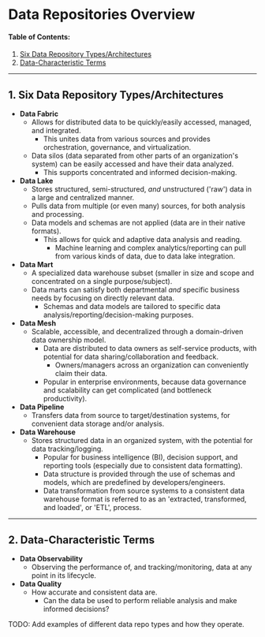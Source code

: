 # Data Repositories Overview
  
#### Table of Contents:
  
1. [Six Data Repository Types/Architectures](#data-repository)
2. [Data-Characteristic Terms](#data-terms)
  
<hr />
  
## 1. <a name="data-repository">Six Data Repository Types/Architectures</a>
  
* **Data Fabric**
  + Allows for distributed data to be quickly/easily accessed, managed, and integrated.
    - This unites data from various sources and provides orchestration, governance, and virtualization.
  + Data silos (data separated from other parts of an organization's system) can be easily accessed and have their data analyzed.
    - This supports concentrated and informed decision-making.
* **Data Lake**
  + Stores structured, semi-structured, *and* unstructured ('raw') data in a large and centralized manner.
  + Pulls data from multiple (or even many) sources, for both analysis and processing.
  + Data models and schemas are not applied (data are in their native formats).
    - This allows for quick and adaptive data analysis and reading.
      + Machine learning and complex analytics/reporting can pull from various kinds of data, due to data lake integration.
* **Data Mart**
  + A specialized data warehouse subset (smaller in size and scope and concentrated on a single purpose/subject).
  + Data marts can satisfy both departmental *and* specific business needs by focusing on directly relevant data.
    - Schemas and data models are tailored to specific data analysis/reporting/decision-making purposes.
* **Data Mesh**
  + Scalable, accessible, and decentralized through a domain-driven data ownership model.
    - Data are distributed to data owners as self-service products, with potential for data sharing/collaboration and feedback.
      + Owners/managers across an organization can conveniently claim their data.
    - Popular in enterprise environments, because data governance and scalability can get complicated (and bottleneck productivity).
* **Data Pipeline**
  + Transfers data from source to target/destination systems, for convenient data storage and/or analysis.
* **Data Warehouse**
  + Stores structured data in an organized system, with the potential for data tracking/logging.
    - Popular for business intelligence (BI), decision support, and reporting tools (especially due to consistent data formatting).
    - Data structure is provided through the use of schemas and models, which are predefined by developers/engineers.
    - Data transformation from source systems to a consistent data warehouse format is referred to as an 'extracted, transformed, and loaded', or 'ETL', process.

<hr />
  
## 2. <a name="data-terms">Data-Characteristic Terms</a>

* **Data Observability**
  + Observing the performance of, and tracking/monitoring, data at any point in its lifecycle.
* **Data Quality**
  + How accurate and consistent data are.
    - Can the data be used to perform reliable analysis and make informed decisions?
  
TODO: Add examples of different data repo types and how they operate.
